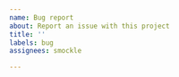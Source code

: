 ```yaml
---
name: Bug report
about: Report an issue with this project
title: ''
labels: bug
assignees: smockle

---
```



